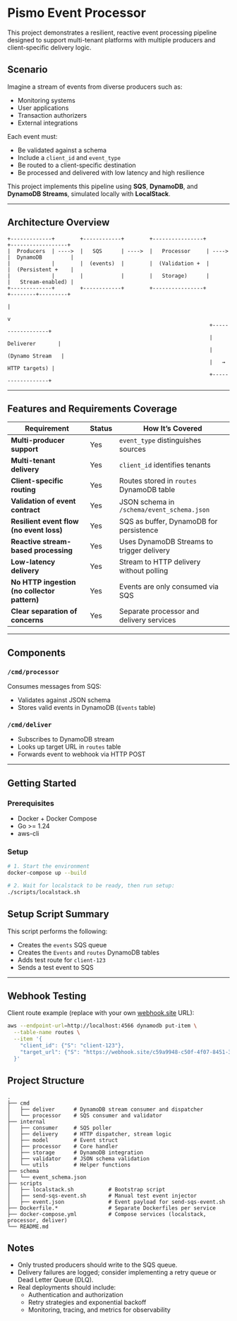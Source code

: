 # Pismo Event Processor

This project demonstrates a resilient, reactive event processing pipeline designed to support multi-tenant platforms with multiple producers and client-specific delivery logic.

## Scenario

Imagine a stream of events from diverse producers such as:

- Monitoring systems
- User applications
- Transaction authorizers
- External integrations

Each event must:

- Be validated against a schema
- Include a `client_id` and `event_type`
- Be routed to a client-specific destination
- Be processed and delivered with low latency and high resilience

This project implements this pipeline using **SQS**, **DynamoDB**, and **DynamoDB Streams**, simulated locally with **LocalStack**.

---

## Architecture Overview

```text
+-------------+        +------------+        +----------------+        +------------------+
|  Producers  | ---->  |   SQS      | ---->  |   Processor     | ----> |  DynamoDB         |
|             |        |  (events)  |        |  (Validation +  |        |  (Persistent +    |
|             |        |            |        |   Storage)      |        |   Stream-enabled) |
+-------------+        +------------+        +----------------+        +--------+---------+
                                                                           |
                                                                           v
                                                                +------------------+
                                                                |   Deliverer       |
                                                                |  (Dynamo Stream   |
                                                                |   → HTTP targets) |
                                                                +------------------+
```

---

## Features and Requirements Coverage

| Requirement                                  | Status | How It’s Covered                           |
| -------------------------------------------- | ------ | ------------------------------------------ |
| **Multi-producer support**                   | Yes    | `event_type` distinguishes sources         |
| **Multi-tenant delivery**                    | Yes    | `client_id` identifies tenants             |
| **Client-specific routing**                  | Yes    | Routes stored in `routes` DynamoDB table   |
| **Validation of event contract**             | Yes    | JSON schema in `/schema/event_schema.json` |
| **Resilient event flow (no event loss)**     | Yes    | SQS as buffer, DynamoDB for persistence    |
| **Reactive stream-based processing**         | Yes    | Uses DynamoDB Streams to trigger delivery  |
| **Low-latency delivery**                     | Yes    | Stream to HTTP delivery without polling     |
| **No HTTP ingestion (no collector pattern)** | Yes    | Events are only consumed via SQS           |
| **Clear separation of concerns**             | Yes    | Separate processor and delivery services   |

---

## Components

### `/cmd/processor`

Consumes messages from SQS:

- Validates against JSON schema
- Stores valid events in DynamoDB (`Events` table)

### `/cmd/deliver`

- Subscribes to DynamoDB stream
- Looks up target URL in `routes` table
- Forwards event to webhook via HTTP POST

---

## Getting Started

### Prerequisites

- Docker + Docker Compose
- Go >= 1.24
- aws-cli

### Setup

```bash
# 1. Start the environment
docker-compose up --build

# 2. Wait for localstack to be ready, then run setup:
./scripts/localstack.sh
```

## Setup Script Summary

This script performs the following:

- Creates the `events` SQS queue
- Creates the `Events` and `routes` DynamoDB tables
- Adds test route for `client-123`
- Sends a test event to SQS

---

## Webhook Testing

Client route example (replace with your own [webhook.site](https://webhook.site) URL):

```bash
aws --endpoint-url=http://localhost:4566 dynamodb put-item \
  --table-name routes \
  --item '{
    "client_id": {"S": "client-123"},
    "target_url": {"S": "https://webhook.site/c59a9948-c50f-4f07-8451-3a38c6d81276"}
  }'
```

## Project Structure

```
.
├── cmd
│   ├── deliver      # DynamoDB stream consumer and dispatcher
│   └── processor    # SQS consumer and validator
├── internal
│   ├── consumer     # SQS poller
│   ├── delivery     # HTTP dispatcher, stream logic
│   ├── model        # Event struct
│   ├── processor    # Core handler
│   ├── storage      # DynamoDB integration
│   ├── validator    # JSON schema validation
│   └── utils        # Helper functions
├── schema
│   └── event_schema.json
├── scripts
│   ├── localstack.sh           # Bootstrap script
│   ├── send-sqs-event.sh       # Manual test event injector
│   ├── event.json              # Event payload for send-sqs-event.sh
├── Dockerfile.*                # Separate Dockerfiles per service
├── docker-compose.yml          # Compose services (localstack, processor, deliver)
└── README.md
```

## Notes

- Only trusted producers should write to the SQS queue.
- Delivery failures are logged; consider implementing a retry queue or Dead Letter Queue (DLQ).
- Real deployments should include:
  - Authentication and authorization
  - Retry strategies and exponential backoff
  - Monitoring, tracing, and metrics for observability

